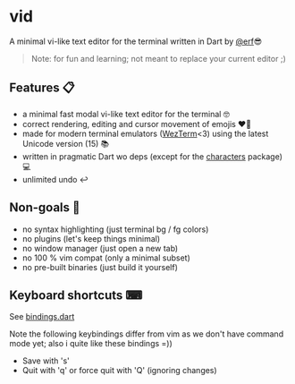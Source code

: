 # vid

A minimal vi-like text editor for the terminal written in Dart by [@erf](https://github.com/erf)😎
 
> Note: for fun and learning; not meant to replace your current editor ;)

## Features 📋

- a minimal fast modal vi-like text editor for the terminal 🤓
- correct rendering, editing and cursor movement of emojis ❤️‍🔥
- made for modern terminal emulators ([WezTerm](https://github.com/wez/wezterm)<3) using the latest Unicode version (15) 📚
- written in pragmatic Dart wo deps (except for the [characters](https://pub.dev/packages/characters) package) 💻
- unlimited undo ↩️

## Non-goals 🛑

- no syntax highlighting (just terminal bg / fg colors)
- no plugins (let's keep things minimal)
- no window manager (just open a new tab)
- no 100 % vim compat (only a minimal subset)
- no pre-built binaries (just build it yourself)

## Keyboard shortcuts ⌨

See [bindings.dart](lib/bindings.dart)

Note the following keybindings differ from vim as we don't have command mode yet; also i quite like these bindings =))

- Save with 's'
- Quit with 'q' or force quit with 'Q' (ignoring changes)
